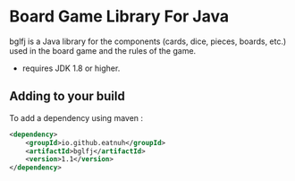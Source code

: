 # Board Game Library For Java

bglfj is a Java library for the components (cards, dice, pieces, boards, etc.) 
used in the board game and the rules of the game.

* requires JDK 1.8 or higher.

## Adding to your build

To add a dependency using maven :
```xml
<dependency>
    <groupId>io.github.eatnuh</groupId>
    <artifactId>bglfj</artifactId>
    <version>1.1</version>
</dependency>
```